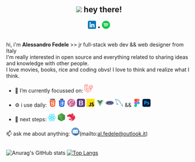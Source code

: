 <h2 align="center"> <img src="https://media.giphy.com/media/hvRJCLFzcasrR4ia7z/giphy.gif" width="25px"> hey there! </h2>
<div align="center">
  <a href="https://www.linkedin.com/in/alessandro-fedele-dev"><img alt="Alessandro's LinkedIn" width="22px" src="icons/linkedin.png" /></a>
  •
  <a href="https://open.spotify.com/user/lynch-96?si=8bc18e0c47234145"><img alt="Alessandro's Spotify" width="22px" src="icons/spotify.png" /></a>
</div>
<br/>

hi, i'm **Alessandro Fedele** >> jr full-stack web dev && web designer from Italy <br/>
I'm really interested in open source and everything related to sharing ideas and knowledge with other people. <br/>
I love movies, books, rice and coding obvs! I love to think and realize what I think.

- 🔭 I’m currently focussed on: 
<a href="https://laravel.com/docs/7.x"><img alt="Laravel" width="22px" src="icons/laravel.png" /></a>

- ⚙️ i use daily: 
<a href="https://developer.mozilla.org/en-US/docs/Web/HTML"><img alt="Html" width="22px" src="icons/html5.png" /></a>
<a href="https://developer.mozilla.org/en-US/docs/Web/CSS"><img alt="Css" width="22px" src="icons/css3.png" /></a>
<a href="https://sass-lang.com/documentation"><img alt="Sass" width="22px" src="icons/sass.png" /></a>
<a href="https://getbootstrap.com/docs/5.1/getting-started/introduction/"><img alt="Bootstrap" width="22px" src="icons/bootstrap.png" /></a>
<a href="https://developer.mozilla.org/en-US/docs/Web/CSS"><img alt="Js" width="22px" src="icons/js.png" /></a>
<a href="https://vuejs.org/guide/introduction.html"><img alt="Vuejs" width="22px" src="icons/vuejs.png" /></a>
<a href="https://www.php.net/manual/en/"><img alt="Php" width="22px" src="icons/php.png" /></a>
<a href="https://dev.mysql.com/doc/"><img alt="Mysql" width="22px" src="icons/mysql.png" /></a> &&
<a href="https://www.figma.com/"><img alt="Figma" width="22px" src="icons/figma.png" /></a>
<a href="https://www.adobe.com/products/photoshop.html"><img alt="Photoshop" width="22px" src="icons/photoshop.png" /></a>

- 🌱 next steps:
<a href="https://reactjs.org/docs/getting-started.html"><img alt="React" width="22px" src="icons/react.png" /></a>
<a href="https://nodejs.org/en/docs/"><img alt="NodeJs" width="22px" src="icons/nodejs.png" /></a>
<a href="https://docs.nestjs.com/"><img alt="NestJs" width="22px" src="icons/nestjs.png" /></a>

📫 ask me about anything: <img alt="Alessandro's email" width="22px" src="icons/email.png" />(mailto:al.fedele@outlook.it)

<h2 align="center"></h2>

![Anurag's GitHub stats](https://github-readme-stats.vercel.app/api?username=Alessandro-Fedele&show_icons=true&theme=tokyonight)
[![Top Langs](https://github-readme-stats.vercel.app/api/top-langs/?username=Alessandro-Fedele&layout=compact)](https://github.com/anuraghazra/github-readme-stats)


